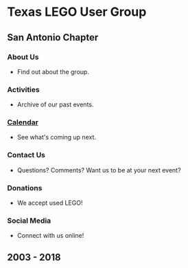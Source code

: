 # Texas LEGO User Group
## San Antonio Chapter

### About Us
- Find out about the group.
### Activities
- Archive of our past events.
### [Calendar](calendar.md)
- See what's coming up next.
### Contact Us
- Questions? Comments? Want us to be at your next event?
### Donations
- We accept used LEGO!
### Social Media
- Connect with us online!

## 2003 - 2018
